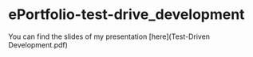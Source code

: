 # ePortfolio-test-drive_development
You can find the slides of my presentation [here](Test-Driven Development.pdf)

